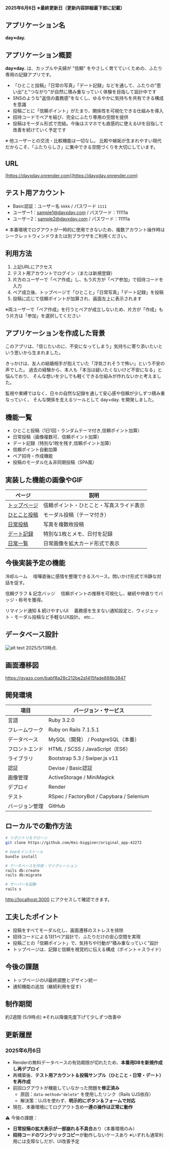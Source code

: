 #### 2025年6月6日 ※最終更新日（更新内容詳細最下部に記載）


## アプリケーション名

**day×day.**

## アプリケーション概要

**day×day.** は、カップルや夫婦が "信頼" をやさしく育てていくための、ふたり専用の記録アプリです。

* 「ひとこと投稿」「日常の写真」「デート記録」などを通して、ふたりの"思い出"と"つながり"が自然に積み重なっていく体験を目指して設計中です
* SNSのような"返信の義務感"をなくし、ゆるやかに気持ちを共有できる構成を意識
* 投稿ごとに「信頼ポイント」がたまり、関係性を可視化できる仕組みを導入
* 招待コードでペアを結び、完全にふたり専用の空間を提供
* 投稿はモーダル形式で完結。今後はスマホでも直感的に使えるUIを目指して改善を続けていく予定です

※ 他ユーザーとの交流・比較機能は一切なし。
比較や嫉妬が生まれやすい現代だからこそ、「ふたりらしさ」に集中できる空間づくりを大切にしています。

## URL

[https://dayxday.onrender.com](https://dayxday.onrender.com)

## テスト用アカウント

* Basic認証：ユーザー名 `kkkk` / パスワード `1111`
* ユーザー1：[sample1@dayxday.com](mailto:sample1@dayxday.com) / パスワード：11111a
* ユーザー2：[sample2@dayxday.com](mailto:sample2@dayxday.com) / パスワード：11111a

※ 本番環境でログアウトが一時的に使用できないため、複数アカウント操作時はシークレットウィンドウまたは別ブラウザをご利用ください。

## 利用方法

1. 上記URLにアクセス
2. テスト用アカウントでログイン（または新規登録）
3. 片方のユーザーで「ペア作成」し、もう片方が「ペア参加」で招待コードを入力
4. ペア成立後、トップページで「ひとこと」「日常写真」「デート記録」を投稿
5. 投稿に応じて信頼ポイントが加算され、画面左上に表示されます

※両ユーザーで「ペア作成」を行うとペアが成立しないため、片方が「作成」もう片方は「参加」を選択してください

## アプリケーションを作成した背景
このアプリは、「信じたいのに、不安になってしまう」気持ちに寄り添いたいという思いから生まれました。

きっかけは、友人の結婚相手が抱えていた「浮気されそうで怖い」という不安の声でした。
過去の経験から、本人も「本当は疑いたくないけど不安になる」と悩んでおり、
そんな想いを少しでも軽くできる仕組みが作れないかと考えました。

監視や束縛ではなく、日々の自然な記録を通して安心感や信頼が少しずつ積み重なっていく、
そんな関係を支えるツールとして day×day. を開発しました。

## 機能一覧
- ひとこと投稿（1日1回・ランダムテーマ付き,信頼ポイント加算）
- 日常投稿（画像複数可、信頼ポイント加算）
- デート記録（特別な1枚を残す,信頼ポイント加算）
- 信頼ポイント自動加算
- ペア招待・作成機能
- 投稿のモーダル化＆非同期投稿（SPA風）

## 実装した機能の画像やGIF

| ページ                                                          | 説明                   |
| ------------------------------------------------------------ | -------------------- |
| [トップページ](https://gyazo.com/5fe38a0d20a68de4199fe3b5c8d75e9a) | 信頼ポイント・ひとこと・写真スライド表示 |
| [ひとこと投稿](https://gyazo.com/0d95b4cb05e019d538e670a7e6cbee74) | モーダル投稿（テーマ付き）        |
| [日常投稿](https://gyazo.com/4ae2e66ce1a6b1e4b78bf1f3af05118c)   | 写真を複数枚投稿     |
| [デート記録](https://gyazo.com/993c3c22bbf2a6764143ca0286c9b6c1)  | 特別な1枚とメモ、日付を記録       |
| [日常一覧](https://gyazo.com/c95f0d80d0f664ecd60fa44dffca3ab9)   | 日常画像を拡大カード形式で表示      |

## 今後実装予定の機能
冷却ルーム
　喧嘩直後に感情を整理できるスペース。問いかけ形式で冷静な対話を促す。

信頼グラフ & 記念バッジ
　信頼ポイントの推移を可視化し、継続や仲直りでバッジ・称号を獲得。

リマインド通知 & 続けやすいUI
　義務感を生まない通知設定と、ウィジェット・モーダル投稿など手軽なUX設計。
etc...
## データベース設計
![alt text](image.png)
2025/5/13時点.

## 画面遷移図
https://gyazo.com/babf8a28c212be2a1415fade888b3847


## 開発環境

| 項目      | バージョン・サービス                               |
| ------- | ---------------------------------------- |
| 言語      | Ruby 3.2.0                               |
| フレームワーク | Ruby on Rails 7.1.5.1                    |
| データベース  | MySQL（開発） / PostgreSQL（本番）               |
| フロントエンド | HTML / SCSS / JavaScript（ES6）            |
| ライブラリ   | Bootstrap 5.3 / Swiper.js v11            |
| 認証      | Devise / Basic認証                         |
| 画像管理    | ActiveStorage / MiniMagick               |
| デプロイ    | Render                                   |
| テスト     | RSpec / FactoryBot / Capybara / Selenium |
| バージョン管理 | GitHub                                   |

## ローカルでの動作方法

```bash
# リポジトリをクローン
git clone https://github.com/Kei-bigginer/original_app-42272

# Gemをインストール
bundle install

# データベースを作成・マイグレーション
rails db:create
rails db:migrate

# サーバーを起動
rails s
```

[http://localhost:3000](http://localhost:3000) にアクセスして確認できます。

## 工夫したポイント
* 投稿をすべてモーダル化し、画面遷移のストレスを排除
* 招待コードによる1対1ペア設計で、ふたりだけの安心空間を実現
* 投稿ごとの「信頼ポイント」で、気持ちや行動が“積み重なっていく”設計
* トップページは、記録と信頼を視覚的に伝える構成（ポイント＋スライド）

## 今後の課題
* トップページのUI最終調整とデザイン統一
* 通知機能の追加（継続利用を促す）



## 制作期間

約2週間 (5/9時点)
※それ以降優先度下げて少しずつ改善中

## 更新履歴

### 2025年6月6日

- Renderの無料データベースの有効期限が切れたため、**本番用DBを新規作成し再デプロイ**
- 再構築後、**テスト用アカウント＆投稿サンプル（ひとこと・日常・デート）を再作成**
- 前回ログアウトが機能していなかった問題を**修正済み**
  - 原因：`data-method="delete"` を使用したリンク（Rails UJS依存）
  - 解決策：UJSを使わず、**明示的にボタン＆フォームで対応**
- 現在、本番環境にてログアウト含め**一連の操作は正常に動作**

⚠ 今後の課題：
- **日常投稿の拡大表示が一部崩れる不具合**あり（本番環境のみ）
- **招待コードのワンクリックコピー**が動作しないケースあり
※いずれも通常利用には支障なしだが、UI改善予定
